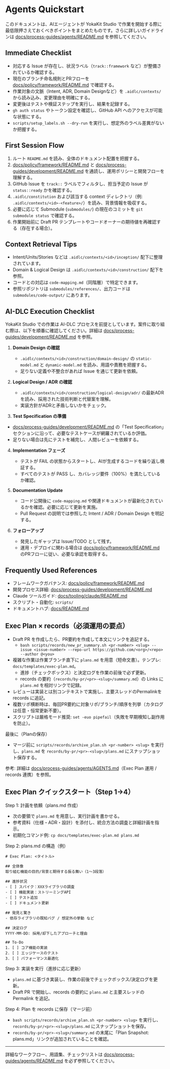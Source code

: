 # Agents Quickstart

このドキュメントは、AIエージェントが YokaKit Studio で作業を開始する際に最低限押さえておくべきポイントをまとめたものです。さらに詳しいガイドラインは [docs/process-guides/agents/README.md](docs/process-guides/agents/README.md) を参照してください。

## Immediate Checklist
- 対応する Issue が存在し、状況ラベル（`track::framework` など）が整備されているか確認する。
- 現在のブランチ命名規則とPRフローを [docs/policy/framework/README.md](docs/policy/framework/README.md) で確認する。
- 作業対象の文脈（Intent, ADR, Domain Designなど）を `.aidlc/contexts/` から読み込み、変更理由を明確にする。
- 変更後はテストや検証ステップを実行し、結果を記録する。
- `gh auth status` やトークン設定を確認し、GitHub API へのアクセスが可能な状態にする。
- `scripts/setup_labels.sh --dry-run` を実行し、想定外のラベル差異がないか把握する。

## First Session Flow
1. ルート `README.md` を読み、全体のドキュメント配置を把握する。
2. [docs/policy/framework/README.md](docs/policy/framework/README.md) と [docs/process-guides/development/README.md](docs/process-guides/development/README.md) を通読し、運用ポリシーと開発フローを理解する。
3. GitHub Issue を `track::` ラベルでフィルタし、担当予定の Issue が `status::ready` かを確認する。
4. `.aidlc/constitution` および該当する context ディレクトリ（例: `.aidlc/contexts/<id>-<feature>/`）を読み、背景情報を吸収する。
5. 必要に応じて Submodule (`submodules/`) の現在のコミットを `git submodule status` で確認する。
6. 作業開始前に Draft PR テンプレートやコードオーナーの期待値を再確認する（存在する場合）。

## Context Retrieval Tips
- Intent/Units/Stories などは `.aidlc/contexts/<id>/inception/` 配下に整理されています。
- Domain & Logical Design は `.aidlc/contexts/<id>/construction/` 配下を参照。
- コードとの対応は `code-mapping.md`（同階層）で特定できます。
- 参照リポジトリは `submodules/references/`、出力コードは `submodules/code-output/` にあります。

## AI-DLC Execution Checklist
YokaKit Studio での作業は AI-DLC プロセスを前提としています。案件に取り組む際は、以下を順番に確認してください。詳細は [docs/process-guides/development/README.md](docs/process-guides/development/README.md) を参照。

1. **Domain Design の確認**  
   - `.aidlc/contexts/<id>/construction/domain-design/` の `static-model.md` と `dynamic-model.md` を読み、用語や責務を把握する。  
   - 足りない定義や不整合があれば Issue を通じて更新を依頼。

2. **Logical Design / ADR の確認**  
   - `.aidlc/contexts/<id>/construction/logical-design/adr/` の最新ADRを読み、採用された技術判断と代替案を理解。  
   - 実装方針がADRと矛盾しないかをチェック。

3. **Test Specification の準備**  
  - [docs/process-guides/development/README.md](docs/process-guides/development/README.md) の「Test Specification」セクションに沿って、必要なテストケースが網羅されているか評価。  
   - 足りない場合は先にテストを補完し、人間レビューを依頼する。

4. **Implementation フェーズ**  
   - テストが FAIL の状態からスタートし、AIが生成するコードを繰り返し検証する。  
   - すべてのテストが PASS し、カバレッジ要件（100%）を満たしているか確認。

5. **Documentation Update**  
   - コード公開後に `code-mapping.md` や関連ドキュメントが最新化されているかを確認。必要に応じて更新を実施。  
   - Pull Request の説明では参照した Intent / ADR / Domain Design を明記する。

6. **フォローアップ**  
   - 発見したギャップは Issue/TODO として残す。  
   - 運用・デプロイに関わる場合は [docs/policy/framework/README.md](docs/policy/framework/README.md) のPRフローに従い、必要な承認を取得する。

## Frequently Used References
- フレームワークガバナンス: [docs/policy/framework/README.md](docs/policy/framework/README.md)
- 開発プロセス詳細: [docs/process-guides/development/README.md](docs/process-guides/development/README.md)
- Claude ツールガイド: [docs/tooling/claude/README.md](docs/tooling/claude/README.md)
- スクリプト・自動化: `scripts/`
- ドキュメントハブ: [docs/README.md](docs/README.md)

## Exec Plan × records（必須運用の要点）
- Draft PR を作成したら、PR要約を作成して本文にリンクを追記する。
  - `bash scripts/records/new_pr_summary.sh <pr-number> <slug> --issue <issue-number> --repo-url https://github.com/<org>/<repo> --author @<you>`
- 複雑な作業は作業ブランチ直下に `plans.md` を用意（短命文書）。テンプレ: `docs/templates/exec-plan.md`。
  - 進捗（チェックボックス）と決定ログを作業の前後で必ず更新。
  - records の要約（`records/by-pr/<pr>-<slug>/summary.md`）の Links に `plans.md` を相対リンクで記録。
- レビューは実装とは別コンテキストで実施し、主要スレッドのPermalinkを records に追記。
- 複数リポ横断時は、毎回PR要約に対象リポ/ブランチ/順序を列挙（カタログは任意・恒常更新不要）。
- スクリプトは厳格モード推奨: `set -euo pipefail`（失敗を早期検知し副作用を防止）。

最後に（Planの保存）
- マージ前に `scripts/records/archive_plan.sh <pr-number> <slug>` を実行し、`plans.md` を `records/by-pr/<pr>-<slug>/plans.md` にスナップショット保存する。

参考: 詳細は [docs/process-guides/agents/AGENTS.md](docs/process-guides/agents/AGENTS.md)（Exec Plan 運用 / records 連携）を参照。

## Exec Plan クイックスタート（Step 1→4）
Step 1: 計画を依頼（plans.md 作成）
- 次の要領で `plans.md` を用意し、実行計画を書かせる。
- 参考資料（仕様・ADR・設計）を添付し、統合方法の調査と詳細計画を指示。
- 初期化コマンド例: `cp docs/templates/exec-plan.md plans.md`

Step 2: plans.md の構造（例）
```
# Exec Plan: <タイトル>

## 全体像
取り組む機能の目的/背景と期待する振る舞い（1〜3段落）

## 進捗状況
- [ ] スパイク：XXXライブラリの調査
- [ ] 機能実装：ストリーミングAPI
- [ ] テスト追加
- [ ] ドキュメント更新

## 発見と驚き
- 依存ライブラリの既知バグ / 想定外の挙動 など

## 決定ログ
YYYY-MM-DD: 採用/却下したアプローチと理由

## To-Do
1. [ ] コア機能の実装
2. [ ] エッジケースのテスト
3. [ ] パフォーマンス最適化
```

Step 3: 実装を実行（進捗に応じ更新）
- `plans.md` に基づき実装し、作業の前後でチェックボックス/決定ログを更新。
- Draft PR で開始し、records の要約に `plans.md` と主要スレッドの Permalink を追記。

Step 4: Plan を records に保存（マージ前）
- `bash scripts/records/archive_plan.sh <pr-number> <slug>` を実行し、`records/by-pr/<pr>-<slug>/plans.md` にスナップショットを保存。
- `records/by-pr/<pr>-<slug>/summary.md` の末尾に「Plan Snapshot: plans.md」リンクが追加されていることを確認。

---
詳細なワークフロー、用語集、チェックリストは [docs/process-guides/agents/README.md](docs/process-guides/agents/README.md) を必ず参照してください。
